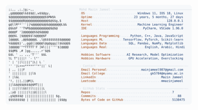 <picture>
  <source srcset="https://raw.githubusercontent.com/mmazinjameel/mmazinjameel/main/dark_mode.svg?v=1746147086" media="(prefers-color-scheme: dark)">
  <img src="https://raw.githubusercontent.com/mmazinjameel/mmazinjameel/main/light_mode.svg?v=1746147086">
</picture>
